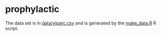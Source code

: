 # prophylactic

The data set is in [data/viparc.csv](https://github.com/viparc/prophylactic/blob/master/data/viparc.csv) and is generated by the [make_data.R](https://github.com/viparc/prophylactic/blob/master/make_data.R) R script.
